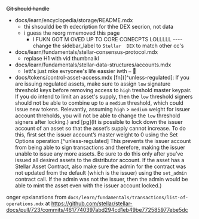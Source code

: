~~Git  should handle~~

- docs/learn/encyclopedia/storage/README.mdx
  - thi shsouldd  be th edecription for thhe DEX secrion, not  data
  - i  guess  the reorg rrmemoved this  page
     -  I FUKN GOT M OVED UP  TO  CORE CONECPTS LOLLLLL ---- change the sidebar_label  to `Stellar  DEX` to match other  cc's
- docs/learn/fundamentals/stellar-consensus-protocol.mdx
  -  replase  H1 with vid thumbnaikl
- docs/learn/fundamentals/stellar-data-structures/accounts.mdx
   - lett's just  mke evryonee's life  eassier iwth  `—` 💜
-  docs/tokens/control-asset-access.mdx 
  [fn]([^unless-regulated]: If you are issuing regulated assets, make sure to assign `low` signature threshold keys before removing access to `high` treshold master keypair. If you do intend to limit an asset's supply, then the `low` threshold signers should not be able to combine up to a `medium` threshold, which could issue new tokens. Relevantly, assuming `high` > `medium` weight for issuer account threholds, you will not be able to change the `low` threshold signers after locking.)  and  [pg](It is possible to lock down the issuer account of an asset so that the asset’s supply cannot increase. To do this, first set the issuer account’s master weight to 0 using the Set Options operation.[^unless-regulated] This prevents the issuer account from being able to sign transactions and therefore, making the issuer unable to issue any more assets. Be sure to do this only after you’ve issued all desired assets to the distributor account. If the asset has a Stellar Asset Contract, also make sure the admin for the contract was not updated from the default (which is the issuer) using the `set_admin` contract call. If the admin was not the issuer, then the admin would be able to mint the asset even with the issuer account locked.)

onger epxlanations from `docs/learn/fundamentals/transactions/list-of-operations.mdx` at  https://github.com/stellar/stellar-docs/pull/723/commits/4617740397abd294cd1eb49be772585977ebe5dc